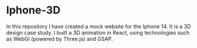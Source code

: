 # Iphone-3D
In this repository I have created a mock website for the Iphone 14. It is a 3D design case study. I built a 3D animation in React, using technologies such as WebGi (powered by Three.js) and GSAP.
